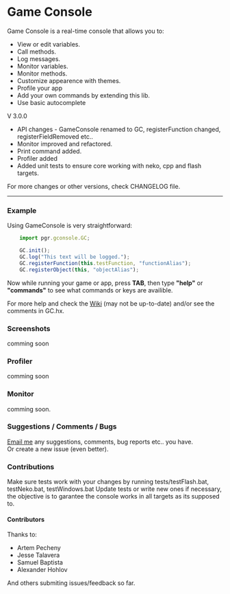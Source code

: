 # Game Console

Game Console is a real-time console that allows you to:

* View or edit variables.
* Call methods.
* Log messages.
* Monitor variables.
* Monitor methods.
* Customize appearence with themes.
* Profile your app
* Add your own commands by extending this lib.
* Use basic autocomplete


V 3.0.0

* API changes - GameConsole renamed to GC, registerFunction changed, registerFieldRemoved etc..
* Monitor improved and refactored.
* Print command added.
* Profiler added
* Added unit tests to ensure core working with neko, cpp and flash targets.

For more changes or other versions, check CHANGELOG file.

____________

### Example

Using GameConsole is very straightforward:

```js
    import pgr.gconsole.GC;

    GC.init();
    GC.log("This text will be logged.");
    GC.registerFunction(this.testFunction, "functionAlias");
	GC.registerObject(this, "objectAlias");
```

Now while running your game or app, press **TAB**, then type **"help"** or **"commands"**
to see what commands or keys are availible.

For more help and check the [Wiki](https://github.com/ProG4mr/gconsole/wiki) (may not be up-to-date) and/or see the comments in GC.hx.

### Screenshots<br />

comming soon

### Profiler<br />

comming soon

### Monitor<br />

comming soon.

### Suggestions / Comments / Bugs 

[Email me](mailto:prog4mr@gmail.com) any suggestions, comments, bug reports etc.. you have.<br />
Or create a new issue (even better). 

### Contributions

Make sure tests work with your changes by running tests/testFlash.bat, testNeko.bat, testWindows.bat
Update tests or write new ones if necessary, the objective is to garantee the console works in all targets
as its supposed to.

#### Contributors

Thanks to:

* Artem Pecheny
* Jesse Talavera
* Samuel Baptista
* Alexander Hohlov

And others submiting issues/feedback so far.
